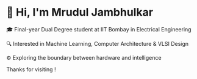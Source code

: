 # 👋 Hi, I'm Mrudul Jambhulkar

🎓 Final-year Dual Degree student at IIT Bombay in Electrical Engineering  

🔍 Interested in Machine Learning, Computer Architecture & VLSI Design

⚙️ Exploring the boundary between hardware and intelligence 

Thanks for visiting !

